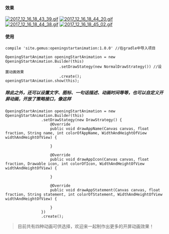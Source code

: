 #### 效果
[![2017_12_16_18_43_39.gif](https://i.loli.net/2017/12/17/5a36001794838.gif)](https://i.loli.net/2017/12/17/5a36001794838.gif)
[![2017_12_16_18_44_20.gif](https://i.loli.net/2017/12/17/5a36001f2996a.gif)](https://i.loli.net/2017/12/17/5a36001f2996a.gif)
[![2017_12_16_18_44_38.gif](https://i.loli.net/2017/12/17/5a360028e0b88.gif)](https://i.loli.net/2017/12/17/5a360028e0b88.gif)
[![2017_12_16_18_45_02.gif](https://i.loli.net/2017/12/17/5a36002ccbe94.gif)](https://i.loli.net/2017/12/17/5a36002ccbe94.gif)
#### 使用
```
compile 'site.gemus:openingstartanimation:1.0.0' //在gradle中导入项目
```
```
OpeningStartAnimation openingStartAnimation = new OpeningStartAnimation.Builder(this)
                        .setDrawStategy(new NormalDrawStrategy()) //设置动画效果
                        .create();
openingStartAnimation.show(this);
```
##### 除此之外，还可以设置文字、图标、一句话描述、动画时间等等，也可以自定义开屏动画，开放了策略接口，像这样
```
OpeningStartAnimation openingStartAnimation = new OpeningStartAnimation.Builder(this)
                .setDrawStategy(new DrawStrategy() {
                    @Override
                    public void drawAppName(Canvas canvas, float fraction, String name, int colorOfAppName, WidthAndHeightOfView widthAndHeightOfView) {
                        
                    }

                    @Override
                    public void drawAppIcon(Canvas canvas, float fraction, Drawable icon, int colorOfIcon, WidthAndHeightOfView widthAndHeightOfView) {

                    }

                    @Override
                    public void drawAppStatement(Canvas canvas, float fraction, String statement, int colorOfStatement, WidthAndHeightOfView widthAndHeightOfView) {

                    }
                })
                .create();
```
> 目前共有四种动画可供选择，欢迎来一起制作出更多的开屏动画效果！

